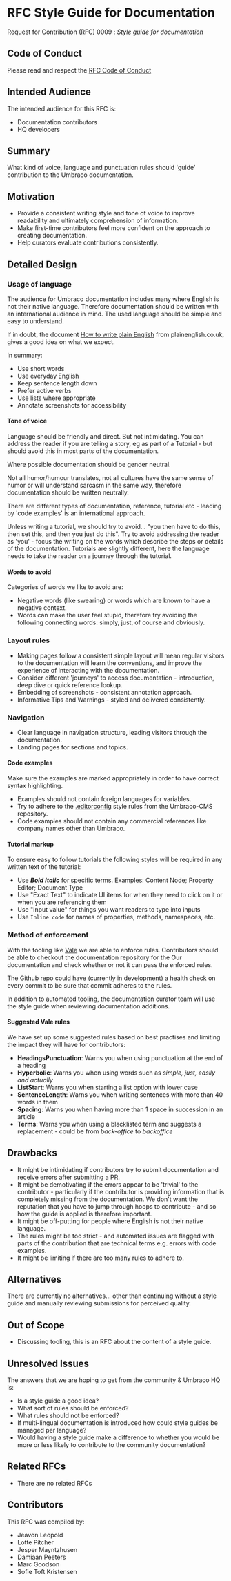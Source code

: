 # RFC Style Guide for Documentation

Request for Contribution (RFC) 0009 : _Style guide for documentation_

## Code of Conduct

Please read and respect the [RFC Code of Conduct](https://github.com/umbraco/rfcs/blob/master/CODE_OF_CONDUCT.md)

## Intended Audience

The intended audience for this RFC is: 

* Documentation contributors
* HQ developers

## Summary

What kind of voice, language and punctuation rules should 'guide' contribution to the Umbraco documentation.

## Motivation

* Provide a consistent writing style and tone of voice to improve readability and ultimately comprehension of information.
* Make first-time contributors feel more confident on the approach to creating documentation.
* Help curators evaluate contributions consistently.

## Detailed Design

### Usage of language

The audience for Umbraco documentation includes many where English is not their native language. Therefore documentation should be  written with an international audience in mind. The used language should be simple and easy to understand. 

If in doubt, the document [How to write plain English](http://www.plainenglish.co.uk/files/howto.pdf) from plainenglish.co.uk, gives a good idea on what we expect. 

In summary: 

* Use short words
* Use everyday English
* Keep sentence length down
* Prefer active verbs
* Use lists where appropriate
* Annotate screenshots for accessibility

#### Tone of voice

Language should be friendly and direct. But not intimidating.
You can address the reader if you are telling a story, eg as part of a Tutorial - but should avoid this in most parts of the documentation.

Where possible documentation should be gender neutral.

Not all humor/humour translates, not all cultures have the same sense of humor or will understand sarcasm in the same way, therefore documentation should be written neutrally.  

There are different types of documentation, reference, tutorial etc - leading by 'code examples' is an international approach.

Unless writing a tutorial, we should try to avoid... "you then have to do this, then set this, and then you just do this". Try to avoid addressing the reader as 'you' - focus the writing on the words which describe the steps or details of the documentation.
Tutorials are slightly different, here the language needs to take the reader on a journey through the tutorial.

#### Words to avoid

Categories of words we like to avoid are: 

* Negative words (like swearing) or words which are known to have a negative context.
* Words can make the user feel stupid, therefore try avoiding the following connecting words: simply, just, of course and obviously.

### Layout rules

* Making pages follow a consistent simple layout will mean regular visitors to the documentation will learn the conventions, and improve the experience of interacting with the documentation.
* Consider different 'journeys' to access documentation - introduction, deep dive or quick reference lookup.
* Embedding of screenshots - consistent annotation approach.
* Informative Tips and Warnings - styled and delivered consistently.

### Navigation

* Clear language in navigation structure, leading visitors through the documentation.
* Landing pages for sections and topics.

#### Code examples

Make sure the examples are marked appropriately in order to have correct syntax highlighting.

* Examples should not contain foreign languages for variables.
* Try to adhere to the [.editorconfig](https://github.com/umbraco/Umbraco-CMS/blob/v8/dev/.editorconfig) style rules from the Umbraco-CMS repository.
* Code examples should not contain any commercial references like company names other than Umbraco.

#### Tutorial markup

To ensure easy to follow tutorials the following styles will be required in any written text of the tutorial:

- Use _**Bold Italic**_ for specific terms. Examples: Content Node; Property Editor; Document Type
- Use "Exact Text" to indicate UI items for when they need to click on it or when you are referencing them
- Use "Input value" for things you want readers to type into inputs
- Use `Inline code` for names of properties, methods, namespaces, etc.

### Method of enforcement 

With the tooling like [Vale](https://errata-ai.github.io/vale/) we are able to enforce rules. Contributors should be able to checkout the documentation repository for the Our documentation and check whether or not it can pass the enforced rules.

The Github repo could have (currently in development) a health check on every commit to be sure that commit adheres to the rules.

In addition to automated tooling, the documentation curator team will use the style guide when reviewing documentation additions.

#### Suggested Vale rules

We have set up some suggested rules based on best practises and limiting the impact they will have for contributors:

- **HeadingsPunctuation**: Warns you when using punctuation at the end of a heading
- **Hyperbolic**: Warns you when using words such as _simple, just, easily and actually_
- **ListStart**: Warns you when starting a list option with lower case
- **SentenceLength**: Warns you when writing sentences with more than 40 words in them
- **Spacing**: Warns you when having more than 1 space in succession in an article
- **Terms**: Warns you when using a blacklisted term and suggests a replacement - could be from _back-office_ to _backoffice_

## Drawbacks

* It might be intimidating if contributors try to submit documentation and receive errors after submitting a PR.
* It might be demotivating if the errors appear to be 'trivial' to the contributor - particularly if the contributor is providing information that is completely missing from the documentation. We don't want the reputation that you have to jump through hoops to contribute - and so how the guide is applied is therefore important.
* It might be off-putting for people where English is not their native language.
* The rules might be too strict - and automated issues are flagged with parts of the contribution that are technical terms e.g. errors with code examples.
* It might be limiting if there are too many rules to adhere to.

## Alternatives

There are currently no alternatives... other than continuing without a style guide and manually reviewing submissions for perceived quality.

## Out of Scope

* Discussing tooling, this is an RFC about the content of a style guide.

## Unresolved Issues

The answers that we are hoping to get from the community & Umbraco HQ is:

* Is a style guide a good idea?
* What sort of rules should be enforced?
* What rules should not be enforced?
* If multi-lingual documentation is introduced how could style guides be managed per language?
* Would having a style guide make a difference to whether you would be more or less likely to contribute to the community documentation?

## Related RFCs 

* There are no related RFCs

## Contributors

This RFC was compiled by:

* Jeavon Leopold
* Lotte Pitcher
* Jesper Mayntzhusen
* Damiaan Peeters
* Marc Goodson
* Sofie Toft Kristensen
